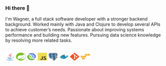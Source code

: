 ### Hi there 👋

I'm Wagner, a full stack software developer with a stronger backend background. Worked mainly with Java and Clojure to develop several APIs to achieve customer’s needs.
Passionate about improving systems performance and building new features. Pursuing data science knowledge by resolving more related tasks.

<div style="display: inline_block"><br>
  <img align="center" alt="java" title="java" height="25" width="30" src="https://raw.githubusercontent.com/devicons/devicon/master/icons/java/java-original.svg">
  <img align="center" alt="spring" title="spring" height="25" width="30" src="https://raw.githubusercontent.com/devicons/devicon/master/icons/spring/spring-original.svg">
  <img align="center" alt="clojure" title="clojure" height="25" width="30" src="https://raw.githubusercontent.com/devicons/devicon/master/icons/clojure/clojure-original.svg">
  <img align="center" alt="javascript" title="javascript" height="25" width="30" src="https://raw.githubusercontent.com/devicons/devicon/master/icons/javascript/javascript-original.svg">
  <img align="center" alt="postgresql" title="postgresql" height="25" width="30" src="https://raw.githubusercontent.com/devicons/devicon/master/icons/postgresql/postgresql-original.svg">
  <img align="center" alt="docker" title="docker" height="25" width="30" src="https://raw.githubusercontent.com/devicons/devicon/master/icons/docker/docker-original.svg">
  <img align="center" alt="git" title="git" height="25" width="30" src="https://raw.githubusercontent.com/devicons/devicon/master/icons/git/git-original.svg">
  <img align="center" alt="aws" alt="aws" height="25" width="30" src="https://raw.githubusercontent.com/devicons/devicon/master/icons/amazonwebservices/amazonwebservices-original.svg">
</div>
